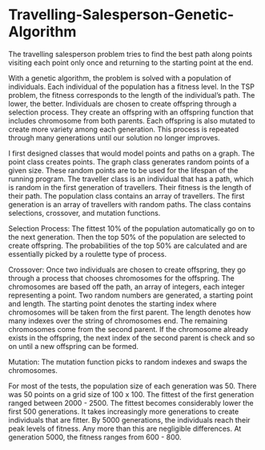 # Travelling-Salesperson-Genetic-Algorithm

The travelling salesperson problem tries to find the best path along points visiting each point only once and returning to the starting point at the end. 

With a genetic algorithm, the problem is solved with a population of individuals. Each individual of the population has a fitness level. In the TSP problem, the fitness corresponds to the length of the individual’s path. The lower, the better. Individuals are chosen to create offspring through a selection process. They create an offspring with an offspring function that includes chromosome from both parents. Each offspring is also mutated to create more variety among each generation. This process is repeated through many generations until our solution no longer improves.

I first designed classes that would model points and paths on a graph. The point class creates points. The graph class generates  random points of a given size. These random points are to be used for the lifespan of the running program. The traveller class is an individual that has a path, which is random in the first generation of travellers. Their fitness is the length of their path. The population class contains an array of travellers. The first generation is an array of travellers with random paths. The class contains selections, crossover, and mutation functions.

Selection Process:
The fittest 10% of the population automatically go on to the next generation. Then the top 50% of the population are selected to create offspring. The probabilities of the top 50% are calculated and are essentially picked by a roulette type of process. 

Crossover:
Once two individuals are chosen to create offspring, they go through a process that chooses chromosomes for the offspring. The chromosomes are based off the path, an array of integers, each integer representing a point. Two random numbers are generated, a starting point and length. The starting point denotes the starting index where chromosomes will be taken from the first parent. The length denotes how many indexes over the string of chromosomes end. The remaining chromosomes come from the second parent. If the chromosome already exists in the offspring, the next index of the second parent is check and so on until a new offspring can be formed.

Mutation:
The mutation function picks to random indexes and swaps the chromosomes.

For most of the tests, the population size of each generation was 50. There was 50 points on a grid size of 100 x 100. The fittest of the first generation ranged between 2000 - 2500. The fittest becomes considerably lower the first 500 generations. It takes increasingly more generations to create individuals that are fitter. By 5000 generations, the individuals reach their peak levels of fitness. Any more than this are negligible differences. At generation 5000, the fitness ranges from 600 - 800.
